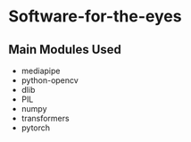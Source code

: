 # Software-for-the-eyes
## Main Modules Used
- mediapipe
- python-opencv
- dlib
- PIL
- numpy
- transformers
- pytorch
